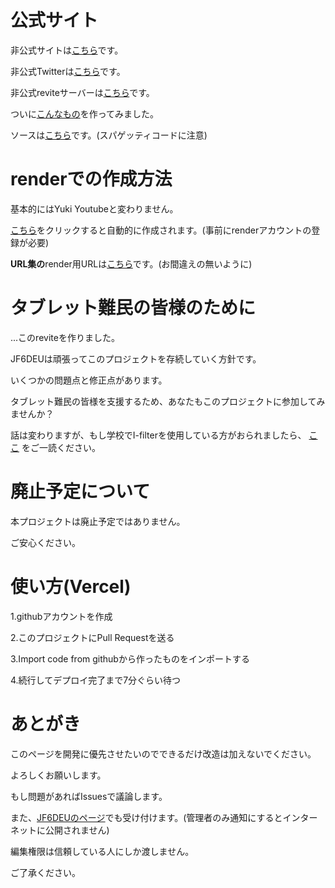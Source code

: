 # 公式サイト

非公式サイトは[こちら](https://revite.jf6deu.net/)です。

非公式Twitterは[こちら](https://x.com/ForkRevite)です。

非公式reviteサーバーは[こちら](https://rvlt.gg/1rv7cyC9)です。

ついに[こんなもの](https://revite-urls.onrender.com/)を作ってみました。

ソースは[こちら](https://github.com/JF6DEU/revite-urls)です。(スパゲッティコードに注意)

# renderでの作成方法

基本的にはYuki Youtubeと変わりません。

[こちら](http://render.com/deploy?repo=https://github.com/JF6DEU/revite-1/)をクリックすると自動的に作成されます。(事前にrenderアカウントの登録が必要)

**URL集の**render用URLは[こちら](http://render.com/deploy?repo=https://github.com/JF6DEU/revite-urls/)です。(お間違えの無いように)

# タブレット難民の皆様のために

...このreviteを作りました。

JF6DEUは頑張ってこのプロジェクトを存続していく方針です。

いくつかの問題点と修正点があります。

タブレット難民の皆様を支援するため、あなたもこのプロジェクトに参加してみませんか？

話は変わりますが、もし学校でI-filterを使用している方がおられましたら、 [ここ](https://tnsk.ie-t.net/index.php?id=72) をご一読ください。

# 廃止予定について

本プロジェクトは廃止予定ではありません。

ご安心ください。

# 使い方(Vercel)

1.githubアカウントを作成

2.このプロジェクトにPull Requestを送る

3.Import code from githubから作ったものをインポートする

4.続行してデプロイ完了まで7分ぐらい待つ

# あとがき

このページを開発に優先させたいのでできるだけ改造は加えないでください。

よろしくお願いします。

もし問題があればIssuesで議論します。

また、[JF6DEUのページ](https://tnsk.ie-t.net)でも受け付けます。(管理者のみ通知にするとインターネットに公開されません)

編集権限は信頼している人にしか渡しません。

ご了承ください。
